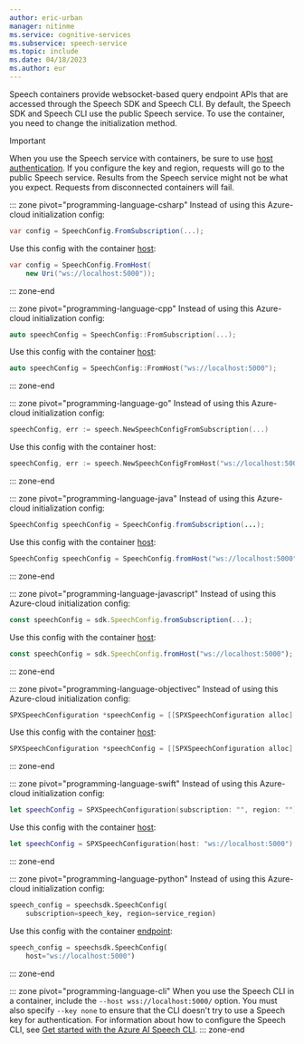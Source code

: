 ```yaml
---
author: eric-urban
manager: nitinme
ms.service: cognitive-services
ms.subservice: speech-service
ms.topic: include
ms.date: 04/18/2023
ms.author: eur
---
```


Speech containers provide websocket-based query endpoint APIs that are accessed through the Speech SDK and Speech CLI. By default, the Speech SDK and Speech CLI use the public Speech service. To use the container, you need to change the initialization method.

> [!IMPORTANT]
> When you use the Speech service with containers, be sure to use [host authentication](../speech-container-howto.md#host-urls). If you configure the key and region, requests will go to the public Speech service. Results from the Speech service might not be what you expect. Requests from disconnected containers will fail.

::: zone pivot="programming-language-csharp"
Instead of using this Azure-cloud initialization config:

```csharp
var config = SpeechConfig.FromSubscription(...);
```

Use this config with the container [host](/dotnet/api/microsoft.cognitiveservices.speech.speechconfig.fromhost):

```csharp
var config = SpeechConfig.FromHost(
    new Uri("ws://localhost:5000"));
```
::: zone-end

::: zone pivot="programming-language-cpp"
Instead of using this Azure-cloud initialization config:

```cpp
auto speechConfig = SpeechConfig::FromSubscription(...);
```

Use this config with the container [host](/cpp/cognitive-services/speech/speechconfig#fromhost):

```cpp
auto speechConfig = SpeechConfig::FromHost("ws://localhost:5000");
```
::: zone-end

::: zone pivot="programming-language-go"
Instead of using this Azure-cloud initialization config:

```go
speechConfig, err := speech.NewSpeechConfigFromSubscription(...)
```

Use this config with the container host:

```go
speechConfig, err := speech.NewSpeechConfigFromHost("ws://localhost:5000")
```
::: zone-end

::: zone pivot="programming-language-java"
Instead of using this Azure-cloud initialization config:

```java
SpeechConfig speechConfig = SpeechConfig.fromSubscription(...);
```

Use this config with the container [host](/java/api/com.microsoft.cognitiveservices.speech.speechconfig#com-microsoft-cognitiveservices-speech-speechconfig-fromhost(java-net-uri)):

```java
SpeechConfig speechConfig = SpeechConfig.fromHost("ws://localhost:5000");
```
::: zone-end

::: zone pivot="programming-language-javascript"
Instead of using this Azure-cloud initialization config:

```javascript
const speechConfig = sdk.SpeechConfig.fromSubscription(...);
```

Use this config with the container [host](/javascript/api/microsoft-cognitiveservices-speech-sdk/speechconfig#microsoft-cognitiveservices-speech-sdk-speechconfig-fromhost):

```javascript
const speechConfig = sdk.SpeechConfig.fromHost("ws://localhost:5000");
```
::: zone-end

::: zone pivot="programming-language-objectivec"
Instead of using this Azure-cloud initialization config:

```objectivec
SPXSpeechConfiguration *speechConfig = [[SPXSpeechConfiguration alloc] initWithSubscription:...];
```

Use this config with the container [host](/objectivec/cognitive-services/speech/spxspeechconfiguration#initwithhost):

```objectivec
SPXSpeechConfiguration *speechConfig = [[SPXSpeechConfiguration alloc] initWithHost:"ws://localhost:5000"];
```
::: zone-end

::: zone pivot="programming-language-swift"
Instead of using this Azure-cloud initialization config:

```swift
let speechConfig = SPXSpeechConfiguration(subscription: "", region: "");
```

Use this config with the container [host](/objectivec/cognitive-services/speech/spxspeechconfiguration#initwithhost):

```swift
let speechConfig = SPXSpeechConfiguration(host: "ws://localhost:5000");
```
::: zone-end

::: zone pivot="programming-language-python"
Instead of using this Azure-cloud initialization config:

```python
speech_config = speechsdk.SpeechConfig(
    subscription=speech_key, region=service_region)
```

Use this config with the container [endpoint](/python/api/azure-cognitiveservices-speech/azure.cognitiveservices.speech.speechconfig):

```python
speech_config = speechsdk.SpeechConfig(
    host="ws://localhost:5000")
```
::: zone-end

::: zone pivot="programming-language-cli"
When you use the Speech CLI in a container, include the `--host wss://localhost:5000/` option. You must also specify `--key none` to ensure that the CLI doesn't try to use a Speech key for authentication. For information about how to configure the Speech CLI, see [Get started with the Azure AI Speech CLI](../spx-basics.md?tabs=dockerinstall#download-and-install).
::: zone-end

